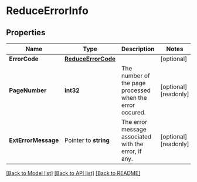 # ReduceErrorInfo

## Properties

Name | Type | Description | Notes
------------ | ------------- | ------------- | -------------
**ErrorCode** | [**ReduceErrorCode**](ReduceErrorCode.md) |  | [optional] 
**PageNumber** | **int32** | The number of the page processed when the error occured. | [optional] [readonly] 
**ExtErrorMessage** | Pointer to **string** | The error message associated with the error, if any. | [optional] [readonly] 

[[Back to Model list]](../README.md#documentation-for-models) [[Back to API list]](../README.md#documentation-for-api-endpoints) [[Back to README]](../README.md)



